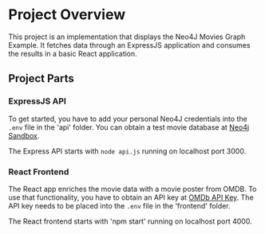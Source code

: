 # Project Overview

This project is an implementation that displays the Neo4J Movies Graph Example. It fetches data through an ExpressJS application and consumes the results in a basic React application.

## Project Parts

### ExpressJS API

To get started, you have to add your personal Neo4J credentials into the `.env` file in the 'api' folder. You can obtain a test movie database at [Neo4j Sandbox](https://sandbox.neo4j.com/?usecase=movies&ref=developer-ex-data).

The Express API starts with `node api.js` running on localhost port 3000.

### React Frontend

The React app enriches the movie data with a movie poster from OMDB. To use that functionality, you have to obtain an API key at [OMDb API Key](http://www.omdbapi.com/apikey.aspx). The API key needs to be placed into the `.env` file in the 'frontend' folder.

The React frontend starts with 'npm start' running on localhost port 4000.
